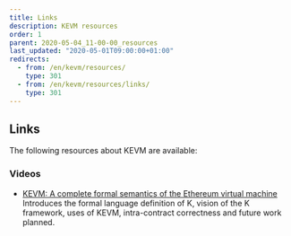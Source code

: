```yaml
---
title: Links
description: KEVM resources
order: 1
parent: 2020-05-04_11-00-00_resources
last_updated: "2020-05-01T09:00:00+01:00"
redirects:
  - from: /en/kevm/resources/
    type: 301
  - from: /en/kevm/resources/links/
    type: 301
---
```

## Links

The following resources about KEVM are available:

### Videos

- [ KEVM: A complete formal semantics of the Ethereum virtual machine](https://www.youtube.com/watch?v=TfTiUB36Zik) Introduces the formal language definition of K, vision of the K framework, uses of KEVM, intra-contract correctness and future work planned.
